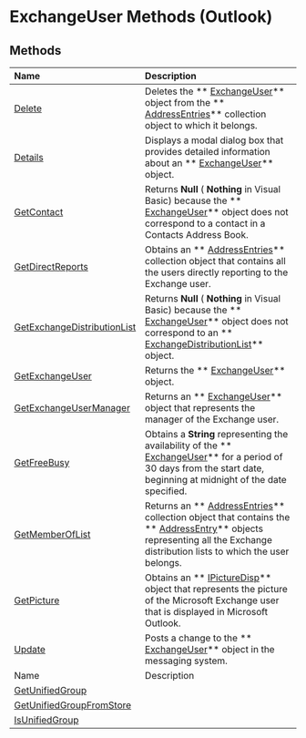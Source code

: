 
# ExchangeUser Methods (Outlook)

## Methods



|**Name**|**Description**|
|:-----|:-----|
| [Delete](d11a82c4-28de-efef-5170-20f999f2bf08.md)|Deletes the  ** [ExchangeUser](6ec117d1-7fdb-aa36-b567-1242f8238df0.md)** object from the ** [AddressEntries](db91b717-07c6-d1f2-c545-b766ee1f0c6b.md)** collection object to which it belongs.|
| [Details](6c93a583-cc61-e527-7832-88dba525854a.md)|Displays a modal dialog box that provides detailed information about an  ** [ExchangeUser](6ec117d1-7fdb-aa36-b567-1242f8238df0.md)** object.|
| [GetContact](443fb23a-cd26-e385-bd9d-e978aec56458.md)|Returns  **Null** ( **Nothing** in Visual Basic) because the ** [ExchangeUser](6ec117d1-7fdb-aa36-b567-1242f8238df0.md)** object does not correspond to a contact in a Contacts Address Book.|
| [GetDirectReports](753201ad-8001-3185-7d68-fda15907099d.md)|Obtains an  ** [AddressEntries](db91b717-07c6-d1f2-c545-b766ee1f0c6b.md)** collection object that contains all the users directly reporting to the Exchange user.|
| [GetExchangeDistributionList](4ebc0448-97a9-ca5c-35f0-ef852de27324.md)|Returns  **Null** ( **Nothing** in Visual Basic) because the ** [ExchangeUser](6ec117d1-7fdb-aa36-b567-1242f8238df0.md)** object does not correspond to an ** [ExchangeDistributionList](2830dfba-6c0a-a81f-6b98-92ac2aafb59d.md)** object.|
| [GetExchangeUser](ff0babba-895f-8205-fefb-c587ee53ea91.md)|Returns the  ** [ExchangeUser](6ec117d1-7fdb-aa36-b567-1242f8238df0.md)** object.|
| [GetExchangeUserManager](ead5e950-7f7a-b213-0daf-c2bff890a30c.md)|Returns an  ** [ExchangeUser](6ec117d1-7fdb-aa36-b567-1242f8238df0.md)** object that represents the manager of the Exchange user.|
| [GetFreeBusy](0dcd36af-e9d7-ca1e-334f-c540c46254f7.md)|Obtains a  **String** representing the availability of the ** [ExchangeUser](6ec117d1-7fdb-aa36-b567-1242f8238df0.md)** for a period of 30 days from the start date, beginning at midnight of the date specified.|
| [GetMemberOfList](1f4e8910-8998-85ab-05dc-d06f6fd323c3.md)|Returns an  ** [AddressEntries](db91b717-07c6-d1f2-c545-b766ee1f0c6b.md)** collection object that contains the ** [AddressEntry](d4a0a85e-8bab-bc56-57bc-d70c3c570c8e.md)** objects representing all the Exchange distribution lists to which the user belongs.|
| [GetPicture](4298db85-0576-4982-9592-6eae666d966a.md)|Obtains an  ** [IPictureDisp](http://msdn.microsoft.com/en-us/library/ms680762%28VS.85%29.aspx)** object that represents the picture of the Microsoft Exchange user that is displayed in Microsoft Outlook.|
| [Update](a2672fbf-f32a-f120-227c-24ee5c361f35.md)|Posts a change to the  ** [ExchangeUser](6ec117d1-7fdb-aa36-b567-1242f8238df0.md)** object in the messaging system.|
|Name|Description|
| [GetUnifiedGroup](ec0f58fa-969d-ed38-705b-2c99ccbf3c86.md)||
| [GetUnifiedGroupFromStore](38a901d3-670f-afd2-a385-3b2bb859cb81.md)||
| [IsUnifiedGroup](46f9564a-1c0a-fe6c-3f06-989fb5f36adf.md)||
